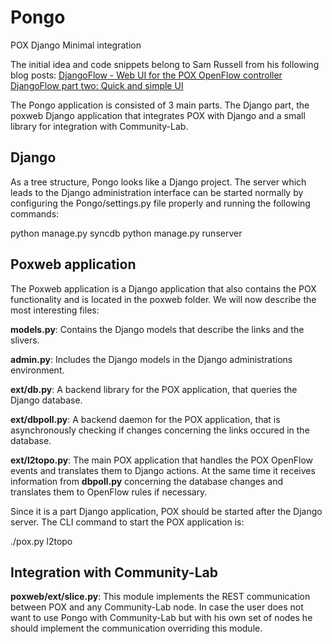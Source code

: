 Pongo
=====

POX Django Minimal integration

The initial idea and code snippets belong to Sam Russell from 
his following blog posts:
[DjangoFlow - Web UI for the POX OpenFlow controller](http://pieknywidok.blogspot.com.es/2012/08/djangoflow-web-ui-for-pox-openflow.html)
[DjangoFlow part two: Quick and simple UI](http://pieknywidok.blogspot.com.es/2012/08/djangoflow-part-two-quick-and-simple-ui.html)

The Pongo application is consisted of 3 main parts. The Django part, the poxweb Django application that integrates POX with Django
and a small library for integration with Community-Lab.

Django
------


As a tree structure, Pongo looks like a Django project. The server which leads to the Django administration
interface can be started normally by configuring the Pongo/settings.py file properly and running the following commands:


  python manage.py syncdb
  python manage.py runserver


Poxweb application
------------------

The Poxweb application is a Django application that also contains the POX functionality and is located in the poxweb folder.
We will now describe the most interesting files:


**models.py**: Contains the Django models that describe the links and the slivers.

**admin.py**: Includes the Django models in the Django administrations environment.

**ext/db.py**: A backend library for the POX application, that queries the Django database.

**ext/dbpoll.py**: A backend daemon for the POX application, that is asynchronously checking if changes concerning the links occured in the database.

**ext/l2topo.py**: The main POX application that handles the POX OpenFlow events and translates them to Django actions. At the same time it receives information from
**dbpoll.py** concerning the database changes and translates them to OpenFlow rules if necessary.


Since it is a part Django application, POX should be started after the Django server. The CLI command to start the POX application is:

  ./pox.py l2topo



Integration with Community-Lab
-------------------------------

**poxweb/ext/slice.py**: This module implements the REST communication between POX and any Community-Lab node. In case the user does not want to
use Pongo with Community-Lab but with his own set of nodes he should implement the communication overriding this module.

